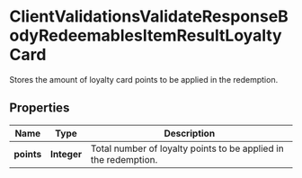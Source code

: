 

# ClientValidationsValidateResponseBodyRedeemablesItemResultLoyaltyCard

Stores the amount of loyalty card points to be applied in the redemption.

## Properties

| Name | Type | Description |
|------------ | ------------- | ------------- |
|**points** | **Integer** | Total number of loyalty points to be applied in the redemption. |



